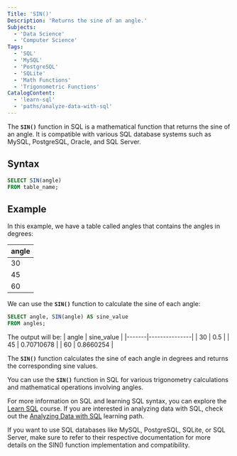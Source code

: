 ```yaml
---
Title: 'SIN()'
Description: 'Returns the sine of an angle.'
Subjects:
  - 'Data Science'
  - 'Computer Science'
Tags:
  - 'SQL'
  - 'MySQL'
  - 'PostgreSQL'
  - 'SQLite'
  - 'Math Functions'
  - 'Trigonometric Functions'
CatalogContent:
  - 'learn-sql'
  - 'paths/analyze-data-with-sql'
---
```


The **`SIN()`** function in SQL is a mathematical function that returns the sine of an angle. It is compatible with various SQL database systems such as MySQL, PostgreSQL, Oracle, and SQL Server.

## Syntax

```sql
SELECT SIN(angle)
FROM table_name;
```

## Example

In this example, we have a table called angles that contains the angles in degrees:

|angle|
| ----------- | 
| 30           |
| 45           |
| 60          |

We can use the **`SIN()`** function to calculate the sine of each angle:

```sql
SELECT angle, SIN(angle) AS sine_value
FROM angles;
```
The output will be:
| angle | sine_value    |
|-------|---------------|
| 30    | 0.5           |
| 45    | 0.70710678    |
| 60    | 0.8660254     |

The **`SIN()`** function calculates the sine of each angle in degrees and returns the corresponding sine values.

You can use the **`SIN()`** function in SQL for various trigonometry calculations and mathematical operations involving angles.

For more information on SQL and learning SQL syntax, you can explore the [Learn SQL](https://www.codecademy.com/learn/learn-sql?g_network=g&g_productchannel=&g_adid=624951457642&g_locinterest=&g_keyword=codecademy%20sql&g_acctid=243-039-7011&g_adtype=&g_keywordid=kwd-352193271727&g_ifcreative=&g_campaign=account&g_locphysical=9302241&g_adgroupid=128133970708&g_productid=&g_source={sourceid}&g_merchantid=&g_placement=&g_partition=&g_campaignid=1726903838&g_ifproduct=&utm_id=t_kwd-352193271727:ag_128133970708:cp_1726903838:n_g:d_c&utm_source=google&utm_medium=paid-search&utm_term=codecademy%20sql&utm_campaign=INTL_Brand_Exact&utm_content=624951457642&g_adtype=search&g_acctid=243-039-7011&gclid=CjwKCAjwg-GjBhBnEiwAMUvNW6x0Y9-AmxMg_wS8sXeg8wh8ZwM7woGpkuSIlLGwAH4ydc7lqEYsGRoCRpgQAvD_BwE) course. If you are interested in analyzing data with SQL, check out the [Analyzing Data with SQL](https://www.codecademy.com/learn/paths/analyze-data-with-sql) learning path.

If you want to use SQL databases like MySQL, PostgreSQL, SQLite, or SQL Server, make sure to refer to their respective documentation for more details on the SIN() function implementation and compatibility.
